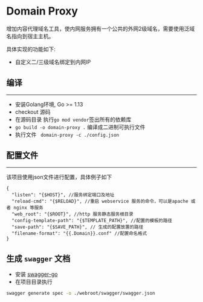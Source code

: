 # Domain Proxy

增加内容代理域名工具，使内网服务拥有一个公共的外网2级域名，需要使用泛域名指向到宿主主机。

具体实现的功能如下:

- 自定义二/三级域名绑定到内网IP


## 编译
----
- 安装Golang环境, Go >= 1.13
- checkout 源码
- 在源码目录 执行` go mod vendor `签出所有的依赖库
- ` go build -o domain-proxy . ` 编译成二进制可执行文件
- 执行文件 ` domain-proxy -c ./config.json`

## 配置文件
----
该项目使用json文件进行配置，具体例子如下

```JS
{
  "listen": "{$HOST}", //服务绑定端口及地址
  "reload-cmd": "{$RELOAD}", //重启 webservice 服务的命令，可以是apache 或者 nginx 等服务
  "web_root": "{$ROOT}", //http 服务静态服务根目录
  "config-template-path": "{$TEMPLATE_PATH}", //配置的模板的路径
  "save-path": "{$SAVE_PATH}", // 生成的配置放置的路径
  "filename-format": "{{.Domain}}.conf" //配置命名格式
}
```


## 生成 `swagger` 文档

- 安装 [swagger-go](https://github.com/go-swagger/go-swagger)
- 在项目目录执行
```bash
swagger generate spec -o ./webroot/swagger/swagger.json
```
